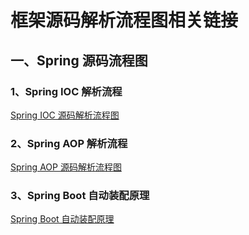 # 框架源码解析流程图相关链接

## 一、Spring 源码流程图
### 1、Spring IOC 解析流程
[Spring IOC 源码解析流程图](./logs/source/Spring-AOP%20源码.png)
### 2、Spring AOP 解析流程
[Spring AOP 源码解析流程图](./logs/source/Spring-IOC%20源码.png)
### 3、Spring Boot 自动装配原理
[Spring Boot 自动装配原理](./logs/source/Spring-Boot%20自动装配原理.png)